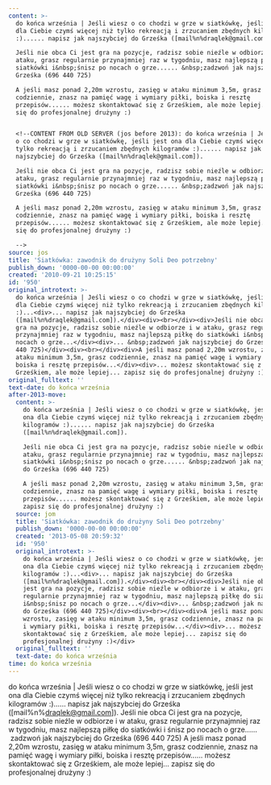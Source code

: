```yaml
---
content: >-
  do końca września | Jeśli wiesz o co chodzi w grze w siatkówkę, jeśli jest ona
  dla Ciebie czymś więcej niż tylko rekreacją i zrzucaniem zbędnych kilogramów
  :)...... napisz jak najszybciej do Grześka ([mail%n%draqlek@gmail.com]).

  Jeśli nie obca Ci jest gra na pozycje, radzisz sobie nieźle w odbiorze i w
  ataku, grasz regularnie przynajmniej raz w tygodniu, masz najlepszą piłkę do
  siatkówki i&nbsp;śnisz po nocach o grze...... &nbsp;zadzwoń jak najszybciej do
  Grześka (696 440 725)

  A jeśli masz ponad 2,20m wzrostu, zasięg w ataku minimum 3,5m, grasz
  codziennie, znasz na pamięć wagę i wymiary piłki, boiska i resztę
  przepisów...... możesz skontaktować się z Grześkiem, ale może lepiej... zapisz
  się do profesjonalnej drużyny :)


  <!--CONTENT FROM OLD SERVER (jos before 2013): do końca września | Jeśli wiesz
  o co chodzi w grze w siatkówkę, jeśli jest ona dla Ciebie czymś więcej niż
  tylko rekreacją i zrzucaniem zbędnych kilogramów :)...... napisz jak
  najszybciej do Grześka ([mail%n%draqlek@gmail.com]).

  Jeśli nie obca Ci jest gra na pozycje, radzisz sobie nieźle w odbiorze i w
  ataku, grasz regularnie przynajmniej raz w tygodniu, masz najlepszą piłkę do
  siatkówki i&nbsp;śnisz po nocach o grze...... &nbsp;zadzwoń jak najszybciej do
  Grześka (696 440 725)

  A jeśli masz ponad 2,20m wzrostu, zasięg w ataku minimum 3,5m, grasz
  codziennie, znasz na pamięć wagę i wymiary piłki, boiska i resztę
  przepisów...... możesz skontaktować się z Grześkiem, ale może lepiej... zapisz
  się do profesjonalnej drużyny :)

  -->
source: jos
title: 'Siatkówka: zawodnik do drużyny Soli Deo potrzebny'
publish_down: '0000-00-00 00:00:00'
created: '2010-09-21 10:25:15'
id: '950'
original_introtext: >-
  do końca września | Jeśli wiesz o co chodzi w grze w siatkówkę, jeśli jest ona
  dla Ciebie czymś więcej niż tylko rekreacją i zrzucaniem zbędnych kilogramów
  :)...<div>... napisz jak najszybciej do Grześka
  ([mail%n%draqlek@gmail.com]).</div><div><br></div><div>Jeśli nie obca Ci jest
  gra na pozycje, radzisz sobie nieźle w odbiorze i w ataku, grasz regularnie
  przynajmniej raz w tygodniu, masz najlepszą piłkę do siatkówki i&nbsp;śnisz po
  nocach o grze...</div><div>... &nbsp;zadzwoń jak najszybciej do Grześka (696
  440 725)</div><div><br></div><div>A jeśli masz ponad 2,20m wzrostu, zasięg w
  ataku minimum 3,5m, grasz codziennie, znasz na pamięć wagę i wymiary piłki,
  boiska i resztę przepisów...</div><div>... możesz skontaktować się z
  Grześkiem, ale może lepiej... zapisz się do profesjonalnej drużyny :)</div>
original_fulltext: ''
text-date: do końca września
after-2013-move:
  content: >-
    do końca września | Jeśli wiesz o co chodzi w grze w siatkówkę, jeśli jest
    ona dla Ciebie czymś więcej niż tylko rekreacją i zrzucaniem zbędnych
    kilogramów :)...... napisz jak najszybciej do Grześka
    ([mail%n%draqlek@gmail.com]).

    Jeśli nie obca Ci jest gra na pozycje, radzisz sobie nieźle w odbiorze i w
    ataku, grasz regularnie przynajmniej raz w tygodniu, masz najlepszą piłkę do
    siatkówki i&nbsp;śnisz po nocach o grze...... &nbsp;zadzwoń jak najszybciej
    do Grześka (696 440 725)

    A jeśli masz ponad 2,20m wzrostu, zasięg w ataku minimum 3,5m, grasz
    codziennie, znasz na pamięć wagę i wymiary piłki, boiska i resztę
    przepisów...... możesz skontaktować się z Grześkiem, ale może lepiej...
    zapisz się do profesjonalnej drużyny :)
  source: jom
  title: 'Siatkówka: zawodnik do drużyny Soli Deo potrzebny'
  publish_down: '0000-00-00 00:00:00'
  created: '2013-05-08 20:59:32'
  id: '950'
  original_introtext: >-
    do końca września | Jeśli wiesz o co chodzi w grze w siatkówkę, jeśli jest
    ona dla Ciebie czymś więcej niż tylko rekreacją i zrzucaniem zbędnych
    kilogramów :)...<div>... napisz jak najszybciej do Grześka
    ([mail%n%draqlek@gmail.com]).</div><div><br></div><div>Jeśli nie obca Ci
    jest gra na pozycje, radzisz sobie nieźle w odbiorze i w ataku, grasz
    regularnie przynajmniej raz w tygodniu, masz najlepszą piłkę do siatkówki
    i&nbsp;śnisz po nocach o grze...</div><div>... &nbsp;zadzwoń jak najszybciej
    do Grześka (696 440 725)</div><div><br></div><div>A jeśli masz ponad 2,20m
    wzrostu, zasięg w ataku minimum 3,5m, grasz codziennie, znasz na pamięć wagę
    i wymiary piłki, boiska i resztę przepisów...</div><div>... możesz
    skontaktować się z Grześkiem, ale może lepiej... zapisz się do
    profesjonalnej drużyny :)</div>
  original_fulltext: ''
  text-date: do końca września
time: do końca września
---
```

do końca września | Jeśli wiesz o co chodzi w grze w siatkówkę, jeśli jest ona dla Ciebie czymś więcej niż tylko rekreacją i zrzucaniem zbędnych kilogramów :)...... napisz jak najszybciej do Grześka ([mail%n%draqlek@gmail.com]).
Jeśli nie obca Ci jest gra na pozycje, radzisz sobie nieźle w odbiorze i w ataku, grasz regularnie przynajmniej raz w tygodniu, masz najlepszą piłkę do siatkówki i&nbsp;śnisz po nocach o grze...... &nbsp;zadzwoń jak najszybciej do Grześka (696 440 725)
A jeśli masz ponad 2,20m wzrostu, zasięg w ataku minimum 3,5m, grasz codziennie, znasz na pamięć wagę i wymiary piłki, boiska i resztę przepisów...... możesz skontaktować się z Grześkiem, ale może lepiej... zapisz się do profesjonalnej drużyny :)

<!--CONTENT FROM OLD SERVER (jos before 2013): do końca września | Jeśli wiesz o co chodzi w grze w siatkówkę, jeśli jest ona dla Ciebie czymś więcej niż tylko rekreacją i zrzucaniem zbędnych kilogramów :)...... napisz jak najszybciej do Grześka ([mail%n%draqlek@gmail.com]).
Jeśli nie obca Ci jest gra na pozycje, radzisz sobie nieźle w odbiorze i w ataku, grasz regularnie przynajmniej raz w tygodniu, masz najlepszą piłkę do siatkówki i&nbsp;śnisz po nocach o grze...... &nbsp;zadzwoń jak najszybciej do Grześka (696 440 725)
A jeśli masz ponad 2,20m wzrostu, zasięg w ataku minimum 3,5m, grasz codziennie, znasz na pamięć wagę i wymiary piłki, boiska i resztę przepisów...... możesz skontaktować się z Grześkiem, ale może lepiej... zapisz się do profesjonalnej drużyny :)
-->

<!--{{json:{"created_date":"2010-09-21 10:25:15","publish_down":"0000-00-00 00:00:00","id":"950"}}}-->